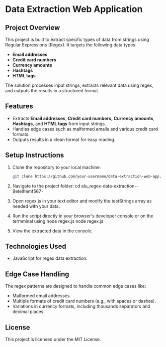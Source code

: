 # Data Extraction Web Application

## Project Overview
This project is built to extract specific types of data from strings using Regular Expressions (Regex). It targets the following data types:

- **Email addresses**
- **Credit card numbers**
- **Currency amounts**
- **Hashtags**
- **HTML tags**

The solution processes input strings, extracts relevant data using regex, and outputs the results in a structured format.

## Features
- Extracts **Email addresses**, **Credit card numbers**, **Currency amounts**, **Hashtags**, and **HTML tags** from input strings.
- Handles edge cases such as malformed emails and various credit card formats.
- Outputs results in a clean format for easy reading.

## Setup Instructions

1. Clone the repository to your local machine:
   ```bash
   git clone https://github.com/your-username/data-extraction-web-app.git
2. Navigate to the project folder:
   cd alu_regex-data-extraction--Betelhemf567-

 
4. Open regex.js in your text editor and modify the testStrings array as needed with your data.
5. Run the script directly in your browser's developer console or on the termminal using node regex.js
   node regex.js
6. View the extracted data in the console.
## Technologies Used
- JavaScript for regex data extraction.
## Edge Case Handling
The regex patterns are designed to handle common edge cases like:
- Malformed email addresses.
- Multiple formats of credit card numbers (e.g., with spaces or dashes).
- Variations in currency formats, including thousands separators and decimal places.
## License
This project is licensed under the MIT License.





